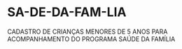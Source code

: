 # SA-DE-DA-FAM-LIA
CADASTRO DE CRIANÇAS MENORES DE 5 ANOS PARA ACOMPANHAMENTO DO PROGRAMA SAÚDE DA FAMÍLIA
